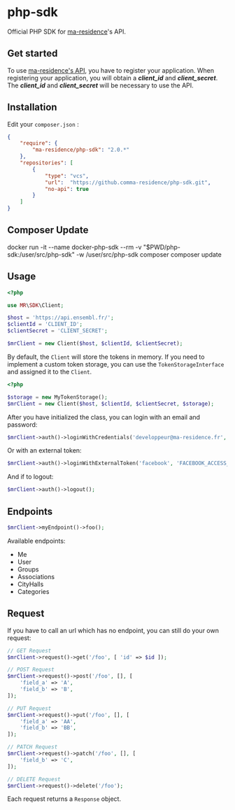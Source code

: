 # php-sdk

Official PHP SDK for [ma-residence](https://www.ma-residence.fr)'s API.

## Get started

To use [ma-residence's API](https://github.com/ma-residence/api), you have to register your application.
When registering your application, you will obtain a ***client_id*** and ***client_secret***.
The ***client_id*** and ***client_secret*** will be necessary to use the API.

## Installation

Edit your `composer.json` :

```json
{
    "require": {
        "ma-residence/php-sdk": "2.0.*"
    },
    "repositories": [
        {
            "type": "vcs",
            "url":  "https://github.comma-residence/php-sdk.git",
            "no-api": true
        }
    ]
}
```

## Composer Update

docker run -it --name docker-php-sdk --rm -v "$PWD/php-sdk:/user/src/php-sdk" -w /user/src/php-sdk composer composer update

## Usage

```php
<?php

use MR\SDK\Client;

$host = 'https://api.ensembl.fr/';
$clientId = 'CLIENT_ID';
$clientSecret = 'CLIENT_SECRET';

$mrClient = new Client($host, $clientId, $clientSecret);
```

By default, the `Client` will store the tokens in memory.
If you need to implement a custom token storage, you can use the `TokenStorageInterface` and assigned it to the `Client`.

```php
<?php

$storage = new MyTokenStorage();
$mrClient = new Client($host, $clientId, $clientSecret, $storage);
```

After you have initialized the class, you can login with an email and password:

```php
$mrClient->auth()->loginWithCredentials('developpeur@ma-residence.fr', 'password');
```

Or with an external token:

```php
$mrClient->auth()->loginWithExternalToken('facebook', 'FACEBOOK_ACCESS_TOKEN');
```

And if to logout:

```php
$mrClient->auth()->logout();
```

## Endpoints

```php
$mrClient->myEndpoint()->foo();
```

Available endpoints:

- Me
- User
- Groups
- Associations
- CityHalls
- Categories

## Request

If you have to call an url which has no endpoint, you can still do your own request:

```php
// GET Request
$mrClient->request()->get('/foo', [ 'id' => $id ]);

// POST Request
$mrClient->request()->post('/foo', [], [
    'field_a' => 'A',
    'field_b' => 'B',
]);

// PUT Request
$mrClient->request()->put('/foo', [], [
    'field_a' => 'AA',
    'field_b' => 'BB',
]);

// PATCH Request
$mrClient->request()->patch('/foo', [], [
    'field_b' => 'C',
]);

// DELETE Request
$mrClient->request()->delete('/foo');
```

Each request returns a `Response` object.
